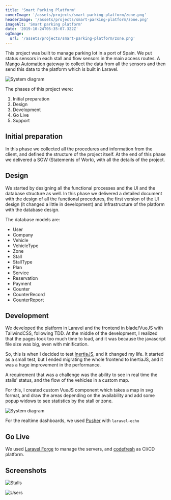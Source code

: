 ```yaml
---
title: 'Smart Parking Platform'
coverImage: '/assets/projects/smart-parking-platform/zone.png'
headerImage: '/assets/projects/smart-parking-platform/zone.png'
imageAlt: 'Smart parking platform'
date: '2019-10-24T05:35:07.322Z'
ogImage:
  url: '/assets/projects/smart-parking-platform/zone.png'
---
```


This project was built to manage parking lot in a port of Spain. We put status sensors in each stall and flow sensors
in the main access routes. A [Mango Automation](https://infiniteautomation.com/) gateway to collect the data from all the
sensors and then send this data to the platform which is built in Laravel.

![System diagram](/assets/projects/smart-parking-platform/system-diagram.png)

The phases of this project were:

1. Initial preparation
2. Design
3. Development
4. Go Live
5. Support

## Initial preparation

In this phase we collected all the procedures and information from the client, and defined the structure of the project itself.
At the end of this phase we delivered a SOW (Statements of Work), with all the details of the project.

## Design

We started by designing all the functional processes and the UI and the database structure as well. In this phase we delivered
a detailed document with the design of all the functional procedures, the first version of the UI design (it changed a little in development)
and Infrastructure of the platform with the database design.

The database models are:

- User
- Company
- Vehicle
- VehicleType
- Zone
- Stall
- StallType
- Plan
- Service
- Reservation
- Payment
- Counter
- CounterRecord
- CounterReport


## Development

We developed the platform in Laravel and the frontend in blade/VueJS with TailwindCSS, following TDD. At the middle of the development,
I realized that the pages took too much time to load, and it was because the javascript file size was big, even with
minification.

So, this is when I decided to test [InertiaJS](https://inertiajs.com/), and it changed my life. It started as a small test,
but I ended migrating the whole frontend to InertiaJS, and it was a huge improvement in the performance.

A requirement that was a challenge was the ability to see in real time the stalls' status, and the flow of the vehicles
in a custom map.

For this, I created custom VueJS component which takes a map in svg format, and draw the areas depending on the availability
and add some popup widows to see statistics by the stall or zone.    

![System diagram](/assets/projects/smart-parking-platform/statistics.png)

For the realtime dashboards, we used [Pusher](https://pusher.com/) with `laravel-echo`

## Go Live

We used [Laravel Forge](https://forge.laravel.com/) to manage the servers, and [codefresh](https://codefresh.io/) as CI/CD platform.

## Screenshots

![Stalls](/assets/projects/smart-parking-platform/stalls.png)

![Users](/assets/projects/smart-parking-platform/users.png)
